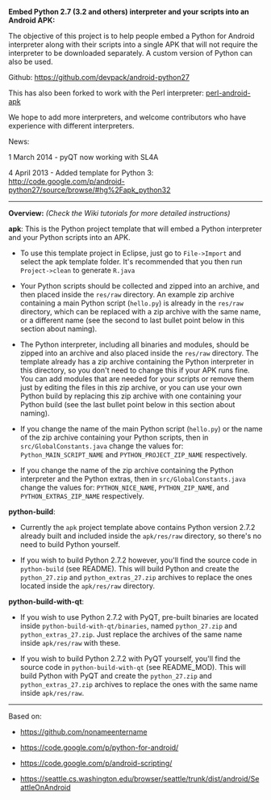 **Embed Python 2.7 (3.2 and others) interpreter and your scripts into an Android APK:**

The objective of this project is to help people embed a Python for Android interpreter along with their scripts into a single APK that will not require the interpreter to be downloaded separately. A custom version of Python can also be used.

Github: https://github.com/devpack/android-python27

This has also been forked to work with the Perl interpreter: [perl-android-apk](http://code.google.com/p/perl-android-apk/)

We hope to add more interpreters, and welcome contributors who have experience with different interpreters.

News:

1 March 2014 - pyQT now working with SL4A

4 April 2013 - Added template for Python 3: http://code.google.com/p/android-python27/source/browse/#hg%2Fapk_python32


---

**Overview:**
_(Check the Wiki tutorials for more detailed instructions)_

**apk**: This is the Python project template that will embed a Python interpreter and your Python scripts into an APK.

  * To use this template project in Eclipse, just go to `File->Import` and select the apk template folder. It's recommended that you then run `Project->clean` to generate `R.java`

  * Your Python scripts should be collected and zipped into an archive, and then placed inside the `res/raw` directory. An example zip archive containing a main Python script (`hello.py`) is already in the `res/raw` directory, which can be replaced with a zip archive with the same name, or a different name (see the second to last bullet point below in this section about naming).

  * The Python interpreter, including all binaries and modules, should be zipped into an archive and also placed inside the `res/raw` directory. The template already has a zip archive containing the Python interpreter in this directory, so you don't need to change this if your APK runs fine. You can add modules that are needed for your scripts or remove them just by editing the files in this zip archive, or you can use your own Python build by replacing this zip archive with one containing your Python build (see the last bullet point below in this section about naming).

  * If you change the name of the main Python script (`hello.py`) or the name of the zip archive containing your Python scripts, then in `src/GlobalConstants.java` change the values for: `Python_MAIN_SCRIPT_NAME` and `PYTHON_PROJECT_ZIP_NAME` respectively.

  * If you change the name of the zip archive containing the Python interpreter and the Python extras, then in `src/GlobalConstants.java` change the values for: `PYTHON_NICE_NAME`, `PYTHON_ZIP_NAME`, and `PYTHON_EXTRAS_ZIP_NAME` respectively.

**python-build**:

  * Currently the `apk` project template above contains Python version 2.7.2 already built and included inside the `apk/res/raw` directory, so there's no need to build Python yourself.

  * If you wish to build Python 2.7.2 however, you'll find the source code in `python-build` (see README). This will build Python and create the `python_27.zip` and `python_extras_27.zip` archives to replace the ones located inside the `apk/res/raw` directory.

**python-build-with-qt**:

  * If you wish to use Python 2.7.2 with PyQT, pre-built binaries are located inside `python-build-with-qt/binaries`, named `python_27.zip` and `python_extras_27.zip`. Just replace the archives of the same name inside `apk/res/raw` with these.

  * If you wish to build Python 2.7.2 with PyQT yourself, you'll find the source code in `python-build-with-qt` (see README\_MOD). This will build Python with PyQT and create the `python_27.zip` and `python_extras_27.zip` archives to replace the ones with the same name inside `apk/res/raw`.


---


Based on:

- https://github.com/nonameentername

- https://code.google.com/p/python-for-android/

- https://code.google.com/p/android-scripting/

- https://seattle.cs.washington.edu/browser/seattle/trunk/dist/android/SeattleOnAndroid